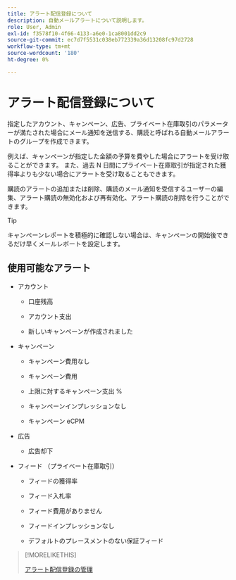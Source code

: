 ```yaml
---
title: アラート配信登録について
description: 自動メールアラートについて説明します。
role: User, Admin
exl-id: f3578f10-4f66-4133-a6e0-1ca8001dd2c9
source-git-commit: ec7d7f5531c038eb772339a36d13208fc97d2728
workflow-type: tm+mt
source-wordcount: '180'
ht-degree: 0%

---
```


# アラート配信登録について

指定したアカウント、キャンペーン、広告、プライベート在庫取引のパラメーターが満たされた場合にメール通知を送信する、購読と呼ばれる自動メールアラートのグループを作成できます。

例えば、キャンペーンが指定した金額の予算を費やした場合にアラートを受け取ることができます。 また、過去 N 日間にプライベート在庫取引が指定された獲得率よりも少ない場合にアラートを受け取ることもできます。

購読のアラートの追加または削除、購読のメール通知を受信するユーザーの編集、アラート購読の無効化および再有効化、アラート購読の削除を行うことができます。

>[!TIP]
>
> キャンペーンレポートを積極的に確認しない場合は、キャンペーンの開始後できるだけ早くメールレポートを設定します。

## 使用可能なアラート

* アカウント

   * 口座残高

   * アカウント支出

   * 新しいキャンペーンが作成されました

* キャンペーン

   * キャンペーン費用なし

   * キャンペーン費用

   * 上限に対するキャンペーン支出 %

   * キャンペーンインプレッションなし

   * キャンペーン eCPM

* 広告

   * 広告却下

* フィード （プライベート在庫取引）

   * フィードの獲得率

   * フィード入札率

   * フィード費用がありません

   * フィードインプレッションなし

   * デフォルトのプレースメントのない保証フィード

>[!MORELIKETHIS]
>
>[ アラート配信登録の管理 ](alerts-manage.md)
